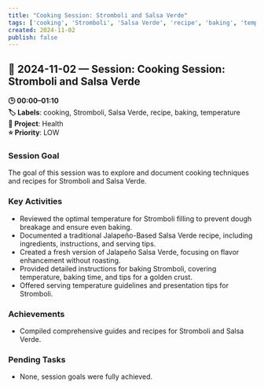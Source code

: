 ```yaml
---
title: "Cooking Session: Stromboli and Salsa Verde"
tags: ['cooking', 'Stromboli', 'Salsa Verde', 'recipe', 'baking', 'temperature']
created: 2024-11-02
publish: false
---
```


## 📅 2024-11-02 — Session: Cooking Session: Stromboli and Salsa Verde

**🕒 00:00–01:10**  
**🏷️ Labels**: cooking, Stromboli, Salsa Verde, recipe, baking, temperature  
**📂 Project**: Health  
**⭐ Priority**: LOW  


### Session Goal
The goal of this session was to explore and document cooking techniques and recipes for Stromboli and Salsa Verde.

### Key Activities
- Reviewed the optimal temperature for Stromboli filling to prevent dough breakage and ensure even baking.
- Documented a traditional Jalapeño-Based Salsa Verde recipe, including ingredients, instructions, and serving tips.
- Created a fresh version of Jalapeño Salsa Verde, focusing on flavor enhancement without roasting.
- Provided detailed instructions for baking Stromboli, covering temperature, baking time, and tips for a golden crust.
- Offered serving temperature guidelines and presentation tips for Stromboli.

### Achievements
- Compiled comprehensive guides and recipes for Stromboli and Salsa Verde.

### Pending Tasks
- None, session goals were fully achieved.
